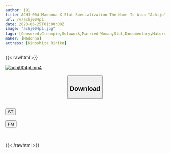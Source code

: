 ```yaml
---
author: j91
title: ACHJ-004 Madonna X Slut Specialization The Name Is Also "Achijo" Explosion! ! I Won't Let You Sleep Tonight... Staying Overnight With A Superb Married Woman In A Suite Room Super Popular Exclusive "Ririko Kinoshita" Will Get You A Slut For 24 Hours! !
url: /v/achj004pl
date: 2023-06-25T01:00:00Z
image: "achj004pl.jpg"
tags: [Censored,Creampie,Solowork,Married Woman,Slut,Documentary,Mature Woman,Digital Mosaic	 ]
maker: [Madonna]
actress: [Kinoshita Ririko]
---
```



{{< rawhtml >}}

<div class="video" data-videoid="7mxQpqV6oVFA3LX">
    <a href="javascript:;">
        <img src="/v/achj004pl/achj004pl.jpg" width="WIDTH" height="HEIGHT" alt="achj004pl.mp4" loading="lazy">
    </a>
</div>

<script type="text/javascript" src="https://j91.asia/asset/on-demand-st.js"></script>

<br>
  <link rel="stylesheet" href="https://j91.asia/asset/bs5.css">
  
  <center>
  <button class="btn btn-primary" type="button" data-bs-toggle="collapse" data-bs-target=".multi-collapse" aria-expanded="false" aria-controls="multiCollapseExample1 multiCollapseExample2"><h2>Download</h2></button></center>
</p>
<div class="row">
  <div class="col">
    <div class="collapse multi-collapse" id="multiCollapseExample1">
      <div class="card card-body">
	      	      <br>
<div class="buttons">  
<a href="https://streamtape.to/v/7mxQpqV6oVFA3LX" target="_blank"><button class="btn-hover color-3"><i class="fa fa-download"></i> ST</button></a></div>
    </div>
  </div>
</div>
  <div class="col">
    <div class="collapse multi-collapse" id="multiCollapseExample2">
      <div class="card card-body">
	      <br>
<div class="buttons">
    <a href="https://filemoon.sx/d/zrqfv0k38bf8" target="_blank"><button class="btn-hover color-8"><i class="fa fa-download"></i> FM</button></a></div>
<br><br>
      </div>
    </div>
  </div>
</div>

{{< /rawhtml >}}